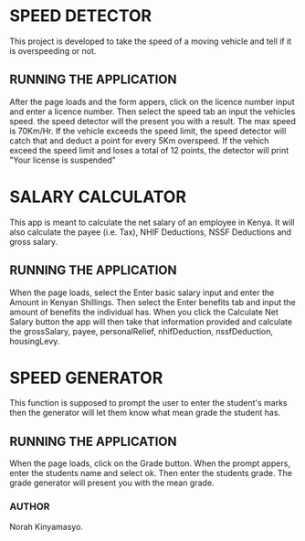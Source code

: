 # SPEED DETECTOR

This project is developed to take the speed of a moving vehicle and tell if it is overspeeding or not.


## RUNNING THE APPLICATION

After the page loads and the form appers, click on the licence number input and enter a licence number. Then select the speed tab an input the vehicles speed. the speed detector will the present you with a result. The max speed is 70Km/Hr.
If the vehicle exceeds the speed limit, the speed detector will catch that and deduct a point for every 5Km overspeed.
If the vehich exceed the speed limit and loses a total of 12 points, the detector will print "Your license is suspended"


# SALARY CALCULATOR

This app is meant to calculate the net salary of an employee in Kenya. It will also calculate the payee (i.e. Tax), NHIF Deductions, NSSF Deductions and gross salary.


## RUNNING THE APPLICATION

When the page loads, select the Enter basic salary input and enter the Amount in Kenyan Shillings. Then select the Enter benefits tab and input the amount of benefits the individual has. When you click the Calculate Net Salary button the app will then take that information provided and calculate the grossSalary, payee, personalRelief, nhifDeduction, nssfDeduction, housingLevy.

# SPEED GENERATOR

This function is supposed to prompt the user to enter the student's marks then the generator will let them know what mean grade the student has.

## RUNNING THE APPLICATION


When the page loads, click on the Grade button. When the prompt appers, enter the students name and select ok. Then enter the students grade. The grade generator will present you with the mean grade.

### AUTHOR
Norah Kinyamasyo.